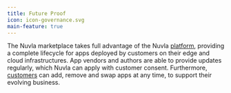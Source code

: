 ```yaml
---
title: Future Proof
icon: icon-governance.svg
main-feature: true
---
```


The Nuvla marketplace takes full advantage of the Nuvla [platform](/platform), providing a complete lifecycle for apps deployed by customers on their edge and cloud infrastructures. App vendors and authors are able to provide updates regularly, which Nuvla can apply with customer consent. Furthermore, [customers](#customer-journey) can add, remove and swap apps at any time, to support their evolving business.
